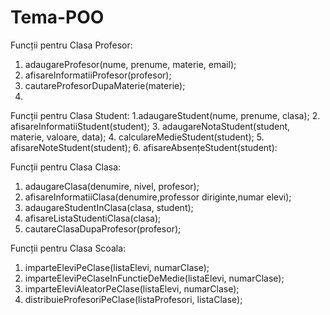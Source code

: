 # Tema-POO
Funcții pentru Clasa Profesor:
1.	adaugareProfesor(nume, prenume, materie, email);
2.	afisareInformatiiProfesor(profesor);
3.	cautareProfesorDupaMaterie(materie);
4.		
Funcții pentru Clasa Student:
1.adaugareStudent(nume, prenume, clasa);
2. afisareInformatiiStudent(student);
3. adaugareNotaStudent(student, materie, valoare, data);
4. calculareMedieStudent(student);
5. afisareNoteStudent(student);
6. afisareAbsențeStudent(student):

Funcții pentru Clasa Clasa:
1.	adaugareClasa(denumire, nivel, profesor);
2.	afisareInformatiiClasa(denumire,professor diriginte,numar elevi);
3.	adaugareStudentInClasa(clasa, student);
4.	afisareListaStudentiClasa(clasa);
5.	cautareClasaDupaProfesor(profesor);

Funcții pentru Clasa Scoala:
1.	imparteEleviPeClase(listaElevi, numarClase);
2.	imparteEleviPeClaseInFunctieDeMedie(listaElevi, numarClase);
3.	imparteEleviAleatorPeClase(listaElevi, numarClase);
4.	distribuieProfesoriPeClase(listaProfesori, listaClase);
